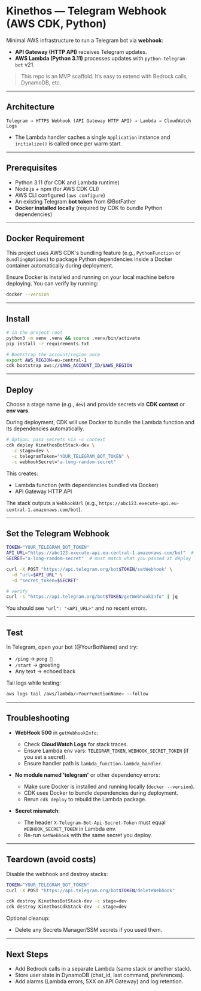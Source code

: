 # Kinethos — Telegram Webhook (AWS CDK, Python)

Minimal AWS infrastructure to run a Telegram bot via **webhook**:
- **API Gateway (HTTP API)** receives Telegram updates.
- **AWS Lambda (Python 3.11)** processes updates with `python-telegram-bot` v21.

> This repo is an MVP scaffold. It’s easy to extend with Bedrock calls, DynamoDB, etc.

---

## Architecture

```
Telegram → HTTPS Webhook (API Gateway HTTP API) → Lambda → CloudWatch Logs
```

- The Lambda handler caches a single `Application` instance and `initialize()` is called once per warm start.

---

## Prerequisites

- Python 3.11 (for CDK and Lambda runtime)
- Node.js + npm (for AWS CDK CLI)
- AWS CLI configured (`aws configure`)
- An existing Telegram **bot token** from @BotFather
- **Docker installed locally** (required by CDK to bundle Python dependencies)

---

## Docker Requirement

This project uses AWS CDK's bundling feature (e.g., `PythonFunction` or `BundlingOptions`) to package Python dependencies inside a Docker container automatically during deployment. 

Ensure Docker is installed and running on your local machine before deploying. You can verify by running:

```bash
docker --version
```

---

## Install

```bash
# in the project root
python3 -m venv .venv && source .venv/bin/activate
pip install -r requirements.txt

# Bootstrap the account/region once
export AWS_REGION=eu-central-1
cdk bootstrap aws://$AWS_ACCOUNT_ID/$AWS_REGION
```

---

## Deploy

Choose a stage name (e.g., `dev`) and provide secrets via **CDK context** or **env vars**.

During deployment, CDK will use Docker to bundle the Lambda function and its dependencies automatically.

```bash
# Option: pass secrets via -c context
cdk deploy KinethosBotStack-dev \
  -c stage=dev \
  -c telegramToken="YOUR_TELEGRAM_BOT_TOKEN" \
  -c webhookSecret="a-long-random-secret"
```

This creates:
- Lambda function (with dependencies bundled via Docker)
- API Gateway HTTP API

The stack outputs a `WebhookUrl` (e.g., `https://abc123.execute-api.eu-central-1.amazonaws.com/bot`).

---

## Set the Telegram Webhook

```bash
TOKEN="YOUR_TELEGRAM_BOT_TOKEN"
API_URL="https://abc123.execute-api.eu-central-1.amazonaws.com/bot"  # use the stack output
SECRET="a-long-random-secret"  # must match what you passed at deploy

curl -X POST "https://api.telegram.org/bot$TOKEN/setWebhook" \
  -d "url=$API_URL" \
  -d "secret_token=$SECRET"

# verify
curl -s "https://api.telegram.org/bot$TOKEN/getWebhookInfo" | jq
```

You should see `"url": "<API_URL>"` and no recent errors.

---

## Test

In Telegram, open your bot (@YourBotName) and try:

- `/ping` → `pong 🏓`
- `/start` → greeting
- Any text → echoed back

Tail logs while testing:

```bash
aws logs tail /aws/lambda/<YourFunctionName> --follow
```

---

## Troubleshooting

- **WebHook 500** in `getWebhookInfo`:
  - Check **CloudWatch Logs** for stack traces.
  - Ensure Lambda env vars: `TELEGRAM_TOKEN`, `WEBHOOK_SECRET_TOKEN` (if you set a secret).
  - Ensure handler path is `lambda_function.lambda_handler`.

- **No module named 'telegram'** or other dependency errors:
  - Make sure Docker is installed and running locally (`docker --version`).
  - CDK uses Docker to bundle dependencies during deployment.
  - Rerun `cdk deploy` to rebuild the Lambda package.

- **Secret mismatch**:
  - The header `X-Telegram-Bot-Api-Secret-Token` must equal `WEBHOOK_SECRET_TOKEN` in Lambda env.
  - Re-run `setWebhook` with the same secret you deploy.

---

## Teardown (avoid costs)

Disable the webhook and destroy stacks:

```bash
TOKEN="YOUR_TELEGRAM_BOT_TOKEN"
curl -X POST "https://api.telegram.org/bot$TOKEN/deleteWebhook"

cdk destroy KinethosBotStack-dev -c stage=dev
cdk destroy KinethosCdkStack-dev -c stage=dev
```

Optional cleanup:
- Delete any Secrets Manager/SSM secrets if you used them.

---

## Next Steps

- Add Bedrock calls in a separate Lambda (same stack or another stack).
- Store user state in DynamoDB (chat_id, last command, preferences).
- Add alarms (Lambda errors, 5XX on API Gateway) and log retention.